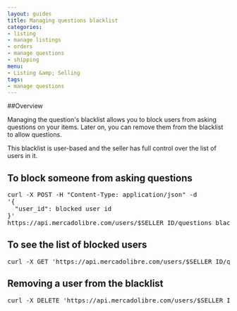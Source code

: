 ```yaml
---
layout: guides
title: Managing questions blacklist
categories: 
- listing
- manage listings
- orders
- manage questions
- shipping
menu: 
- Listing &amp; Selling
tags:
- manage questions
---
```



##Overview

Managing the question's blacklist allows you to block users from asking questions on your items. Later on, you can remove them from the blacklist to allow questions.

This blacklist is user-based and the seller has full control over the list of users in it.

## To block someone from asking questions

<pre class="terminal">
curl -X POST -H "Content-Type: application/json" -d
'{
  "user_id": blocked user id
}'
https://api.mercadolibre.com/users/$SELLER_ID/questions_blacklist?access_token=$ACCESS_TOKEN  
</pre>

## To see the list of blocked users

<pre class="terminal">
curl -X GET 'https://api.mercadolibre.com/users/$SELLER_ID/questions_blacklist?access_token=$ACCESS_TOKEN '
</pre>

## Removing a user from the blacklist

<pre class="terminal">
curl -X DELETE 'https://api.mercadolibre.com/users/$SELLER_ID/questions_blacklist/$USER_ID?access_token=$ACCESS_TOKEN '
</pre>


